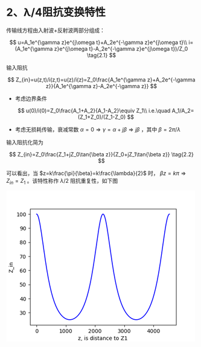 # 2、λ/4阻抗变换特性

传输线方程由入射波+反射波两部分组成：

$$
u=A_1e^{\gamma z}e^{j\omega t}+A_2e^{-\gamma z}e^{j\omega t}\\
i=(A_1e^{\gamma z}e^{j\omega t}-A_2e^{-\gamma z}e^{j\omega t})/Z_0
\tag{2.1}
$$

输入阻抗

$$
Z_{in}=u(z,t)/i(z,t)=u(z)/i(z)=Z_0\frac{A_1e^{\gamma z}+A_2e^{-\gamma z}}{A_1e^{\gamma z}-A_2e^{-\gamma z}}
$$

* 考虑边界条件

    $$
    u(0)/i(0)=Z_0\frac{A_1+A_2}{A_1-A_2}\equiv Z_1\\
    i.e.\quad A_1/A_2=(Z_1+Z_0)/(Z_1-Z_0)
    $$

* 考虑无损耗传输，衰减常数 $\alpha=0 \Rightarrow \gamma=\alpha+j\beta \Rightarrow j\beta$ ，其中 $\beta=2\pi/\lambda$

输入阻抗化简为

$$
Z_{in}=Z_0\frac{Z_1+jZ_0\tan{\beta z}}{Z_0+jZ_1\tan{\beta z}}
\tag{2.2}
$$

可以看出，当 $z=k\frac{\pi}{\beta}=k\frac{\lambda}{2}$ 时， $\beta z=k\pi \Rightarrow Z_{in}=Z_1$ 。该特性称作 $\lambda/2$ 阻抗重复性，如下图

![Alt text](image/zin-change.png)